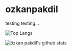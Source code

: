# ozkanpakdil

testing testing...

![Top Langs](https://github-readme-stats.vercel.app/api/top-langs/?username=ozkanpakdil&layout=compact)


![özkan pakdil's github stats](https://github-readme-stats.vercel.app/api?username=ozkanpakdil&show_icons=true&theme=radical)

